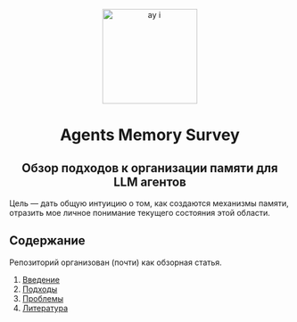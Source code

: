 <p align="center">
    <img src="https://github.com/user-attachments/assets/6608a7dd-213c-431b-a0d3-1c6aafcc354e" width="170" alt="ay i">
</p>
<h1 align="center">
Agents Memory Survey
</h1>

<h2 align="center">Обзор подходов к организации памяти для LLM агентов</h2>

Цель — дать общую интуицию о том, как создаются механизмы памяти, отразить мое личное понимание текущего состояния этой области.

## Содержание

Репозиторий организован (почти) как обзорная статья.

1. [Введение](./src/intro.md)
2. [Подходы](./src/approaches.md)
3. [Проблемы](./src/problems.md)
4. [Литература](./src/literature.md)
